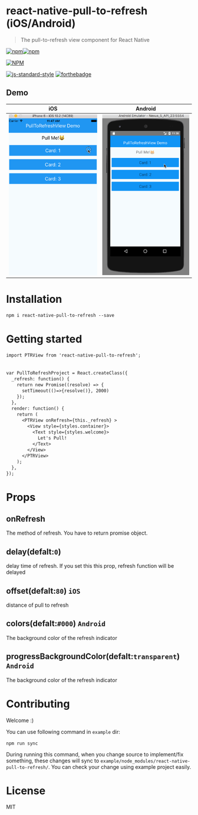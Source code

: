 # react-native-pull-to-refresh (iOS/Android)
> The pull-to-refresh view component for React Native

[![npm](https://img.shields.io/npm/v/react-native-pull-to-refresh.svg)]()[![npm](https://img.shields.io/npm/l/react-native-pull-to-refresh.svg)]()


[![NPM](https://nodei.co/npm/react-native-pull-to-refresh.png?downloads=true&downloadRank=true&stars=true)](https://nodei.co/npm/react-native-pull-to-refresh/)

[![js-standard-style](https://cdn.rawgit.com/feross/standard/master/badge.svg)](https://github.com/feross/standard) [![forthebadge](http://forthebadge.com/images/badges/uses-js.svg)](http://forthebadge.com)

Demo
---
iOS|Android
----|----
![demo](./doc/demo_ios.gif)| ![demo](./doc/demo_android.gif)

# Installation
```
npm i react-native-pull-to-refresh --save
```


# Getting started


```
import PTRView from 'react-native-pull-to-refresh';


var PullToRefreshProject = React.createClass({
  _refresh: function() {
    return new Promise((resolve) => {
      setTimeout(()=>{resolve()}, 2000)
    });
  },
  render: function() {
    return (
      <PTRView onRefresh={this._refresh} >
        <View style={styles.container}>
          <Text style={styles.welcome}>
            Let's Pull!
          </Text>
        </View>
      </PTRView>
    );
  },
});
```
# Props

## onRefresh
The method of refresh. You have to return promise object.

## delay(defalt:`0`)
delay time of refresh. If you set this this prop, refresh function will be delayed

## offset(defalt:`80`) `iOS`
distance of pull to refresh

## colors(defalt:`#000`) `Android`
The background color of the refresh indicator

## progressBackgroundColor(defalt:`transparent`) `Android`
The background color of the refresh indicator

# Contributing
Welcome :)

You can use following command in `example` dir:

```
npm run sync
```

During running this command, when you change source to implement/fix something, these changes will sync to `example/node_modules/react-native-pull-to-refresh/`. You can check your change using example project easily.

# License
MIT
